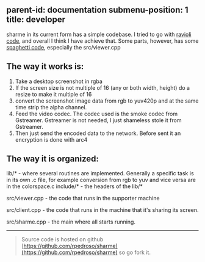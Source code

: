 parent-id: documentation
submenu-position: 1
title: developer
---

sharme in its current form has a simple codebase.
I tried to go with [ravioli code][1], and overall I think I have
achieve that.
Some parts, however, has some [spaghetti code][1], especially
the src/viewer.cpp

[1]: http://en.wikipedia.org/wiki/Spaghetti_code

The way it works is:
--------------------

1. Take a desktop screenshot in rgba
2. If the screen size is not multiple of 16
   (any or both width, height) do a resize
   to make it multiple of 16
3. convert the screenshot image data from
   rgb to yuv420p and at the same time strip
   the alpha channel.
4. Feed the video codec. The codec used is
   the smoke codec from Gstreamer. Gstreamer is
   not needed, I just shameless stole it from
   Gstreamer.
5. Then just send the encoded data to the network.
   Before sent it an encryption is done with arc4


The way it is organized:
------------------------

lib/\* - where several routines are implemented.
        Generally a specific task is in its own .c
        file, for example conversion from rgb to yuv
        and vice versa are in the colorspace.c
include/\* - the headers of the lib/\*

src/viewer.cpp - the code that runs in the supporter
                 machine

src/client.cpp - the code that runs in the machine
                 that it's sharing its screen.

src/sharme.cpp - the main where all starts running.

---

> Source code is hosted on github [https://github.com/rpedroso/sharme](https://github.com/rpedroso/sharme) so go fork it.

